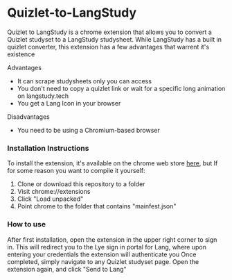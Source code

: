 # Quizlet-to-LangStudy
Quizlet to LangStudy is a chrome extension that allows you to convert a Quizlet studyset to a LangStudy studysheet. While LangStudy has a built in quizlet converter, this extension has a few advantages that warrent it's existence

Advantages
- It can scrape studysheets only you can access
- You don't need to copy a quizlet link or wait for a specific long animation on langstudy.tech
- You get a Lang Icon in your browser

Disadvantages
- You need to be using a Chromium-based browser

### Installation Instructions
To install the extension, it's available on the chrome web store <a href='https://chrome.google.com/webstore/detail/quizlet-to-langstudy/ckmfofefmcaieajjkelnakglpkkmeomd/related'>here</a>, but
If for some reason you want to compile it yourself:
1) Clone or download this repository to a folder
2) Visit chrome://extensions
3) Click "Load unpacked"
4) Point chrome to the folder that contains "mainfest.json"

### How to use
After first installation, open the extension in the upper right corner to sign in. This will redirect you to the Lye sign in portal for Lang, where upon entering your credentials the extension will authenticate you
Once completed, simply navigate to any Quizlet studyset page. Open the extension again, and click "Send to Lang"
